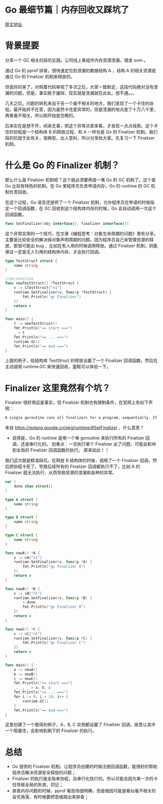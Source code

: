 # Go 最细节篇｜内存回收又踩坑了
[原文地址](https://mp.weixin.qq.com/s/ea7LfF2jOoHOSozX-qUZLA)

# 背景提要
分享一个 GC 相关的踩坑实践。公司线上某组件内存资源泄漏，偶发 oom 。

通过 Go 的 pprof 排查，很快速定位到泄漏的数据结构 A ，结构 A 的相关资源是通过 Go 的 Finalizer 机制来释放的。

但诡异的来了，对照着代码审视了多次之后，大家一致断定，这段代码绝对没有泄漏的问题。但是，事实胜于雄辩，现实就是泄漏就在此处。想不通。。。

几天之后，问题的转机来自于另一个毫不相关的地方，我们发现了一个卡住的协程。最开始并不在意，因为虽然卡住是异常的，但是泄漏的地点差了十万八千里，两者毫不相关。所以刚开始是忽略的。

后来实在是想不开，闲来无事，把这个异常点拿来看，才发现一点点线索。这个卡住的协程是一个结构体 B 的释放过程，和 A 一样也是 Go 的 Finalizer 机制。我们踩的坑就于此有关，很典型，出人意料，所以分享给大家。先复习一下 Finalizer 机制。

# 什么是 Go 的 Finalizer 机制？
那么什么是 Finalizer 机制呢？这个就必须要再提一嘴 Go 的 GC 机制了。这个是 Go 比较有特色的机制。在 Go 里程序员负责申请内存，Go 的 runtime 的 GC 机制负责回收。

在这个过程，Go 语言还提供了一个 Finalizer 机制，允许程序员在申请的时候指定一个回调函数，在 GC 回收到这个结构体内存的时候，Go 会自动调用一次这个回调函数。

```go
func SetFinalizer(obj interface{}, finalizer interface{})
```

这个非常实用的一个技巧，在文章《编程思考：对象生命周期的问题》里有分享。主要是比较安全的解决掉对象声明周期的问题。因为程序员自己来管理资源的释放，那很可能出 bug ，比如在有人用的时候调用释放。通过 Finalizer 机制，则能保证一定是无人引用的结构体内存，才会执行回调。

```go
type TestStruct struct {
    name string
}

//go:noinline
func newTestStruct() *TestStruct {
    v := &TestStruct{"n1"}
    runtime.SetFinalizer(v, func(p *TestStruct) {
        fmt.Println("gc Finalizer")
    })
    return v
}

func main() {
    t := newTestStruct()
    fmt.Println("== start ===")
    _ = t
    fmt.Println("== ... ===")
    runtime.GC()
    fmt.Println("== end ===")
}
```


上面的例子，给结构体 TestStruct 的释放设置了一个 Finalizer 回调函数。然后在主动调用 runtime.GC 来快速回收，童鞋可以体验一下。


# Finalizer 这里竟然有个坑？

Finalizer 很好用这是事实，但 Finalizer 机制也有限制条件，在官网上有如下声明：

```markdown
A single goroutine runs all finalizers for a program, sequentially. If a finalizer must run for a long time, it should do so by starting a new goroutine.
```

来自 https://golang.google.cn/pkg/runtime/#SetFinalizer ，什么意思？

* 说得是，Go 的 runtime 是用一个单 goroutine 来执行所有的 Finalizer 回调，还是串行化的。
划重点：一旦执行某个 Finalizer 出了问题，可能会影响到全局的 Finalizer 回调函数的执行。
原来如此！！

我们这次就是精准踩坑。在释放 B 结构体的时候，调用了一个 Finalizer 回调，然后把协程卡死了。导致后续所有的 Finalizer 回调都执行不了，比如 A 的 Finalizer 就无法执行，从而导致资源的泄漏和各种的异常。

```go
var (
    done chan struct{}
)

type A struct {
    name string
}

type B struct {
    name string
}

type C struct {
    name string
}

func newA() *A {
    v := &A{"n1"}
    runtime.SetFinalizer(v, func(p *A) {
        fmt.Println("gc Finalizer A")
    })
    return v
}

func newB() *B {
    v := &B{"n1"}
    runtime.SetFinalizer(v, func(p *B) {
        <-done
        fmt.Println("gc Finalizer B")
    })
    return v
}

func newC() *C {
    v := &C{"n1"}
    runtime.SetFinalizer(v, func(p *C) {
        fmt.Println("gc Finalizer C")
    })
    return v
}

func main() {
    a := newA()
    b := newB()
    c := newC()
    fmt.Println("== start ===")
    _, _, _ = a, b, c
    fmt.Println("== ... ===")
    for i := 0; i < 10; i++ {
        runtime.GC()
    }
    fmt.Println("== end ===")
}
```

这里创建了一个极简的例子，A，B, C 实例都设置了 Finalizer 回调，故意让其中一个阻塞住，会影响到剩下的 Finalizer 的执行。

# 总结

- Go 提供的 Finalizer 机制，让程序员创建的时候注册回调函数，能很好的帮助程序员解决资源安全释放的问题；
- Finalizer 的执行是全局单协程，且串行化执行的。所以可能会因为某一次的卡住导致全局的失效，切记；
- 排查内存问题的时候，pprof 看现场很明确，但是根因可能是看似毫不相关的旮旯角落，有时候要把思维跳出来排查；



